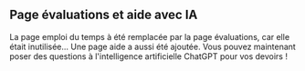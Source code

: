 Page évaluations et aide avec IA
---
La page emploi du temps à été remplacée par la page évaluations, car elle était inutilisée...
Une page aide a aussi été ajoutée. Vous pouvez maintenant poser des questions à l'intelligence artificielle ChatGPT pour vos devoirs !   